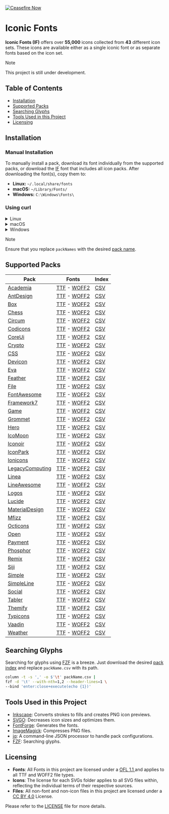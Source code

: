 [![Ceasefire Now](https://badge.techforpalestine.org/default)](https://techforpalestine.org/learn-more)

# Iconic Fonts

**Iconic Fonts (IF)** offers over **55,000** icons collected from **43** different icon sets. These icons are available either as a single iconic font or as separate fonts based on the icon set.

> [!NOTE]
> This project is still under development.

## Table of Contents

- [Installation](#installation)
- [Supported Packs](#supported-packs)
- [Searching Glyphs](#searching-glyphs)
- [Tools Used in this Project](#tools-used-in-this-project)
- [Licensing](#licensing)

## Installation

### Manual Installation

To manually install a pack, download its font individually from the supported packs, or download the [IF](https://raw.githubusercontent.com/iconicFonts/if/main/fonts/TTF/if.ttf) font that includes all icon packs. After downloading the font(s), copy them to:

- **Linux:** `~/.local/share/fonts`
- **macOS:** `~/Library/Fonts/`
- **Windows:** `C:\Windows\Fonts\`

### Using curl

<details>

<summary>Linux</summary>

```sh
curl -o ~/.local/share/fonts/packName.ttf https://raw.githubusercontent.com/iconicFonts/if/main/fonts/TTF/packName.ttf
```

Refresh font cache:

```sh
fc-cache -f ~/.local/share/fonts
```

</details>

<details>

<summary>macOS</summary>

```sh
curl -o ~/Library/Fonts/packName.ttf https://raw.githubusercontent.com/iconicFonts/if/main/fonts/TTF/packName.ttf
```

</details>

<details>

<summary>Windows</summary>

```sh
curl -o C:\Windows\Fonts\packName.ttf https://raw.githubusercontent.com/iconicFonts/if/main/fonts/TTF/packName.ttf
```

</details>

> [!NOTE]
> Ensure that you replace `packNames` with the desired [pack name](https://github.com/iconicFonts/if/tree/main/packs).

## Supported Packs


| Pack                                                                                 | Fonts                                                                                                                                                                                         | Index                                                                          |
| ------------------------------------------------------------------------------------ | --------------------------------------------------------------------------------------------------------------------------------------------------------------------------------------------- | ------------------------------------------------------------------------------ |
| [Academia](https://github.com/iconicFonts/if/tree/main/packs/Academia)               | [TTF](https://raw.githubusercontent.com/iconicFonts/if/main/fonts/TTF/Academia.ttf) - [WOFF2](https://raw.githubusercontent.com/iconicFonts/if/main/fonts/WOFF2/Academia.woff2)               | [CSV](https://github.com/iconicFonts/if/blob/main/indices/Academia.csv)        |
| [AntDesign](https://github.com/iconicFonts/if/tree/main/packs/AntDesign)             | [TTF](https://raw.githubusercontent.com/iconicFonts/if/main/fonts/TTF/AntDesign.ttf) - [WOFF2](https://raw.githubusercontent.com/iconicFonts/if/main/fonts/WOFF2/AntDesign.woff2)             | [CSV](https://github.com/iconicFonts/if/blob/main/indices/AntDesign.csv)       |
| [Box](https://github.com/iconicFonts/if/tree/main/packs/Box)                         | [TTF](https://raw.githubusercontent.com/iconicFonts/if/main/fonts/TTF/Box.ttf) - [WOFF2](https://raw.githubusercontent.com/iconicFonts/if/main/fonts/WOFF2/Box.woff2)                         | [CSV](https://github.com/iconicFonts/if/blob/main/indices/Box.csv)             |
| [Chess](https://github.com/iconicFonts/if/tree/main/packs/Chess)                     | [TTF](https://raw.githubusercontent.com/iconicFonts/if/main/fonts/TTF/Chess.ttf) - [WOFF2](https://raw.githubusercontent.com/iconicFonts/if/main/fonts/WOFF2/Chess.woff2)                     | [CSV](https://github.com/iconicFonts/if/blob/main/indices/Chess.csv)           |
| [Circum](https://github.com/iconicFonts/if/tree/main/packs/Circum)                   | [TTF](https://raw.githubusercontent.com/iconicFonts/if/main/fonts/TTF/Circum.ttf) - [WOFF2](https://raw.githubusercontent.com/iconicFonts/if/main/fonts/WOFF2/Circum.woff2)                   | [CSV](https://github.com/iconicFonts/if/blob/main/indices/Circum.csv)          |
| [Codicons](https://github.com/iconicFonts/if/tree/main/packs/Codicons)               | [TTF](https://raw.githubusercontent.com/iconicFonts/if/main/fonts/TTF/Codicons.ttf) - [WOFF2](https://raw.githubusercontent.com/iconicFonts/if/main/fonts/WOFF2/Codicons.woff2)               | [CSV](https://github.com/iconicFonts/if/blob/main/indices/Codicons.csv)        |
| [CoreUi](https://github.com/iconicFonts/if/tree/main/packs/CoreUi)                   | [TTF](https://raw.githubusercontent.com/iconicFonts/if/main/fonts/TTF/CoreUi.ttf) - [WOFF2](https://raw.githubusercontent.com/iconicFonts/if/main/fonts/WOFF2/CoreUi.woff2)                   | [CSV](https://github.com/iconicFonts/if/blob/main/indices/CoreUi.csv)          |
| [Crypto](https://github.com/iconicFonts/if/tree/main/packs/Crypto)                   | [TTF](https://raw.githubusercontent.com/iconicFonts/if/main/fonts/TTF/Crypto.ttf) - [WOFF2](https://raw.githubusercontent.com/iconicFonts/if/main/fonts/WOFF2/Crypto.woff2)                   | [CSV](https://github.com/iconicFonts/if/blob/main/indices/Crypto.csv)          |
| [CSS](https://github.com/iconicFonts/if/tree/main/packs/CSS)                         | [TTF](https://raw.githubusercontent.com/iconicFonts/if/main/fonts/TTF/CSS.ttf) - [WOFF2](https://raw.githubusercontent.com/iconicFonts/if/main/fonts/WOFF2/CSS.woff2)                         | [CSV](https://github.com/iconicFonts/if/blob/main/indices/CSS.csv)             |
| [Devicon](https://github.com/iconicFonts/if/tree/main/packs/Devicon)                 | [TTF](https://raw.githubusercontent.com/iconicFonts/if/main/fonts/TTF/Devicon.ttf) - [WOFF2](https://raw.githubusercontent.com/iconicFonts/if/main/fonts/WOFF2/Devicon.woff2)                 | [CSV](https://github.com/iconicFonts/if/blob/main/indices/Devicon.csv)         |
| [Eva](https://github.com/iconicFonts/if/tree/main/packs/Eva)                         | [TTF](https://raw.githubusercontent.com/iconicFonts/if/main/fonts/TTF/Eva.ttf) - [WOFF2](https://raw.githubusercontent.com/iconicFonts/if/main/fonts/WOFF2/Eva.woff2)                         | [CSV](https://github.com/iconicFonts/if/blob/main/indices/Eva.csv)             |
| [Feather](https://github.com/iconicFonts/if/tree/main/packs/Feather)                 | [TTF](https://raw.githubusercontent.com/iconicFonts/if/main/fonts/TTF/Feather.ttf) - [WOFF2](https://raw.githubusercontent.com/iconicFonts/if/main/fonts/WOFF2/Feather.woff2)                 | [CSV](https://github.com/iconicFonts/if/blob/main/indices/Feather.csv)         |
| [File](https://github.com/iconicFonts/if/tree/main/packs/File)                       | [TTF](https://raw.githubusercontent.com/iconicFonts/if/main/fonts/TTF/File.ttf) - [WOFF2](https://raw.githubusercontent.com/iconicFonts/if/main/fonts/WOFF2/File.woff2)                       | [CSV](https://github.com/iconicFonts/if/blob/main/indices/File.csv)            |
| [FontAwesome](https://github.com/iconicFonts/if/tree/main/packs/FontAwesome)         | [TTF](https://raw.githubusercontent.com/iconicFonts/if/main/fonts/TTF/FontAwesome.ttf) - [WOFF2](https://raw.githubusercontent.com/iconicFonts/if/main/fonts/WOFF2/FontAwesome.woff2)         | [CSV](https://github.com/iconicFonts/if/blob/main/indices/FontAwesome.csv)     |
| [Framework7](https://github.com/iconicFonts/if/tree/main/packs/Framework7)           | [TTF](https://raw.githubusercontent.com/iconicFonts/if/main/fonts/TTF/Framework7.ttf) - [WOFF2](https://raw.githubusercontent.com/iconicFonts/if/main/fonts/WOFF2/Framework7.woff2)           | [CSV](https://github.com/iconicFonts/if/blob/main/indices/Framework7.csv)      |
| [Game](https://github.com/iconicFonts/if/tree/main/packs/Game)                       | [TTF](https://raw.githubusercontent.com/iconicFonts/if/main/fonts/TTF/Game.ttf) - [WOFF2](https://raw.githubusercontent.com/iconicFonts/if/main/fonts/WOFF2/Game.woff2)                       | [CSV](https://github.com/iconicFonts/if/blob/main/indices/Game.csv)            |
| [Grommet](https://github.com/iconicFonts/if/tree/main/packs/Grommet)                 | [TTF](https://raw.githubusercontent.com/iconicFonts/if/main/fonts/TTF/Grommet.ttf) - [WOFF2](https://raw.githubusercontent.com/iconicFonts/if/main/fonts/WOFF2/Grommet.woff2)                 | [CSV](https://github.com/iconicFonts/if/blob/main/indices/Grommet.csv)         |
| [Hero](https://github.com/iconicFonts/if/tree/main/packs/Hero)                       | [TTF](https://raw.githubusercontent.com/iconicFonts/if/main/fonts/TTF/Hero.ttf) - [WOFF2](https://raw.githubusercontent.com/iconicFonts/if/main/fonts/WOFF2/Hero.woff2)                       | [CSV](https://github.com/iconicFonts/if/blob/main/indices/Hero.csv)            |
| [IcoMoon](https://github.com/iconicFonts/if/tree/main/packs/IcoMoon)                 | [TTF](https://raw.githubusercontent.com/iconicFonts/if/main/fonts/TTF/IcoMoon.ttf) - [WOFF2](https://raw.githubusercontent.com/iconicFonts/if/main/fonts/WOFF2/IcoMoon.woff2)                 | [CSV](https://github.com/iconicFonts/if/blob/main/indices/IcoMoon.csv)         |
| [Iconoir](https://github.com/iconicFonts/if/tree/main/packs/Iconoir)                 | [TTF](https://raw.githubusercontent.com/iconicFonts/if/main/fonts/TTF/Iconoir.ttf) - [WOFF2](https://raw.githubusercontent.com/iconicFonts/if/main/fonts/WOFF2/Iconoir.woff2)                 | [CSV](https://github.com/iconicFonts/if/blob/main/indices/Iconoir.csv)         |
| [IconPark](https://github.com/iconicFonts/if/tree/main/packs/IconPark)               | [TTF](https://raw.githubusercontent.com/iconicFonts/if/main/fonts/TTF/IconPark.ttf) - [WOFF2](https://raw.githubusercontent.com/iconicFonts/if/main/fonts/WOFF2/IconPark.woff2)               | [CSV](https://github.com/iconicFonts/if/blob/main/indices/IconPark.csv)        |
| [Ionicons](https://github.com/iconicFonts/if/tree/main/packs/Ionicons)               | [TTF](https://raw.githubusercontent.com/iconicFonts/if/main/fonts/TTF/Ionicons.ttf) - [WOFF2](https://raw.githubusercontent.com/iconicFonts/if/main/fonts/WOFF2/Ionicons.woff2)               | [CSV](https://github.com/iconicFonts/if/blob/main/indices/Ionicons.csv)        |
| [LegacyComputing](https://github.com/iconicFonts/if/tree/main/packs/LegacyComputing) | [TTF](https://raw.githubusercontent.com/iconicFonts/if/main/fonts/TTF/LegacyComputing.ttf) - [WOFF2](https://raw.githubusercontent.com/iconicFonts/if/main/fonts/WOFF2/LegacyComputing.woff2) | [CSV](https://github.com/iconicFonts/if/blob/main/indices/LegacyComputing.csv) |
| [Linea](https://github.com/iconicFonts/if/tree/main/packs/Linea)                     | [TTF](https://raw.githubusercontent.com/iconicFonts/if/main/fonts/TTF/Linea.ttf) - [WOFF2](https://raw.githubusercontent.com/iconicFonts/if/main/fonts/WOFF2/Linea.woff2)                     | [CSV](https://github.com/iconicFonts/if/blob/main/indices/Linea.csv)           |
| [LineAwesome](https://github.com/iconicFonts/if/tree/main/packs/LineAwesome)         | [TTF](https://raw.githubusercontent.com/iconicFonts/if/main/fonts/TTF/LineAwesome.ttf) - [WOFF2](https://raw.githubusercontent.com/iconicFonts/if/main/fonts/WOFF2/LineAwesome.woff2)         | [CSV](https://github.com/iconicFonts/if/blob/main/indices/LineAwesome.csv)     |
| [Logos](https://github.com/iconicFonts/if/tree/main/packs/Logos)                     | [TTF](https://raw.githubusercontent.com/iconicFonts/if/main/fonts/TTF/Logos.ttf) - [WOFF2](https://raw.githubusercontent.com/iconicFonts/if/main/fonts/WOFF2/Logos.woff2)                     | [CSV](https://github.com/iconicFonts/if/blob/main/indices/Logos.csv)           |
| [Lucide](https://github.com/iconicFonts/if/tree/main/packs/Lucide)                   | [TTF](https://raw.githubusercontent.com/iconicFonts/if/main/fonts/TTF/Lucide.ttf) - [WOFF2](https://raw.githubusercontent.com/iconicFonts/if/main/fonts/WOFF2/Lucide.woff2)                   | [CSV](https://github.com/iconicFonts/if/blob/main/indices/Lucide.csv)          |
| [MaterialDesign](https://github.com/iconicFonts/if/tree/main/packs/MaterialDesign)   | [TTF](https://raw.githubusercontent.com/iconicFonts/if/main/fonts/TTF/MaterialDesign.ttf) - [WOFF2](https://raw.githubusercontent.com/iconicFonts/if/main/fonts/WOFF2/MaterialDesign.woff2)   | [CSV](https://github.com/iconicFonts/if/blob/main/indices/MaterialDesign.csv)  |
| [Mfizz](https://github.com/iconicFonts/if/tree/main/packs/Mfizz)                     | [TTF](https://raw.githubusercontent.com/iconicFonts/if/main/fonts/TTF/Mfizz.ttf) - [WOFF2](https://raw.githubusercontent.com/iconicFonts/if/main/fonts/WOFF2/Mfizz.woff2)                     | [CSV](https://github.com/iconicFonts/if/blob/main/indices/Mfizz.csv)           |
| [Octicons](https://github.com/iconicFonts/if/tree/main/packs/Octicons)               | [TTF](https://raw.githubusercontent.com/iconicFonts/if/main/fonts/TTF/Octicons.ttf) - [WOFF2](https://raw.githubusercontent.com/iconicFonts/if/main/fonts/WOFF2/Octicons.woff2)               | [CSV](https://github.com/iconicFonts/if/blob/main/indices/Octicons.csv)        |
| [Open](https://github.com/iconicFonts/if/tree/main/packs/Open)                       | [TTF](https://raw.githubusercontent.com/iconicFonts/if/main/fonts/TTF/Open.ttf) - [WOFF2](https://raw.githubusercontent.com/iconicFonts/if/main/fonts/WOFF2/Open.woff2)                       | [CSV](https://github.com/iconicFonts/if/blob/main/indices/Open.csv)            |
| [Payment](https://github.com/iconicFonts/if/tree/main/packs/Payment)                 | [TTF](https://raw.githubusercontent.com/iconicFonts/if/main/fonts/TTF/Payment.ttf) - [WOFF2](https://raw.githubusercontent.com/iconicFonts/if/main/fonts/WOFF2/Payment.woff2)                 | [CSV](https://github.com/iconicFonts/if/blob/main/indices/Payment.csv)         |
| [Phosphor](https://github.com/iconicFonts/if/tree/main/packs/Phosphor)               | [TTF](https://raw.githubusercontent.com/iconicFonts/if/main/fonts/TTF/Phosphor.ttf) - [WOFF2](https://raw.githubusercontent.com/iconicFonts/if/main/fonts/WOFF2/Phosphor.woff2)               | [CSV](https://github.com/iconicFonts/if/blob/main/indices/Phosphor.csv)        |
| [Remix](https://github.com/iconicFonts/if/tree/main/packs/Remix)                     | [TTF](https://raw.githubusercontent.com/iconicFonts/if/main/fonts/TTF/Remix.ttf) - [WOFF2](https://raw.githubusercontent.com/iconicFonts/if/main/fonts/WOFF2/Remix.woff2)                     | [CSV](https://github.com/iconicFonts/if/blob/main/indices/Remix.csv)           |
| [Siji](https://github.com/iconicFonts/if/tree/main/packs/Siji)                       | [TTF](https://raw.githubusercontent.com/iconicFonts/if/main/fonts/TTF/Siji.ttf) - [WOFF2](https://raw.githubusercontent.com/iconicFonts/if/main/fonts/WOFF2/Siji.woff2)                       | [CSV](https://github.com/iconicFonts/if/blob/main/indices/Siji.csv)            |
| [Simple](https://github.com/iconicFonts/if/tree/main/packs/Simple)                   | [TTF](https://raw.githubusercontent.com/iconicFonts/if/main/fonts/TTF/Simple.ttf) - [WOFF2](https://raw.githubusercontent.com/iconicFonts/if/main/fonts/WOFF2/Simple.woff2)                   | [CSV](https://github.com/iconicFonts/if/blob/main/indices/Simple.csv)          |
| [SimpleLine](https://github.com/iconicFonts/if/tree/main/packs/SimpleLine)           | [TTF](https://raw.githubusercontent.com/iconicFonts/if/main/fonts/TTF/SimpleLine.ttf) - [WOFF2](https://raw.githubusercontent.com/iconicFonts/if/main/fonts/WOFF2/SimpleLine.woff2)           | [CSV](https://github.com/iconicFonts/if/blob/main/indices/SimpleLine.csv)      |
| [Social](https://github.com/iconicFonts/if/tree/main/packs/Social)                   | [TTF](https://raw.githubusercontent.com/iconicFonts/if/main/fonts/TTF/Social.ttf) - [WOFF2](https://raw.githubusercontent.com/iconicFonts/if/main/fonts/WOFF2/Social.woff2)                   | [CSV](https://github.com/iconicFonts/if/blob/main/indices/Social.csv)          |
| [Tabler](https://github.com/iconicFonts/if/tree/main/packs/Tabler)                   | [TTF](https://raw.githubusercontent.com/iconicFonts/if/main/fonts/TTF/Tabler.ttf) - [WOFF2](https://raw.githubusercontent.com/iconicFonts/if/main/fonts/WOFF2/Tabler.woff2)                   | [CSV](https://github.com/iconicFonts/if/blob/main/indices/Tabler.csv)          |
| [Themify](https://github.com/iconicFonts/if/tree/main/packs/Themify)                 | [TTF](https://raw.githubusercontent.com/iconicFonts/if/main/fonts/TTF/Themify.ttf) - [WOFF2](https://raw.githubusercontent.com/iconicFonts/if/main/fonts/WOFF2/Themify.woff2)                 | [CSV](https://github.com/iconicFonts/if/blob/main/indices/Themify.csv)         |
| [Typicons](https://github.com/iconicFonts/if/tree/main/packs/Typicons)               | [TTF](https://raw.githubusercontent.com/iconicFonts/if/main/fonts/TTF/Typicons.ttf) - [WOFF2](https://raw.githubusercontent.com/iconicFonts/if/main/fonts/WOFF2/Typicons.woff2)               | [CSV](https://github.com/iconicFonts/if/blob/main/indices/Typicons.csv)        |
| [Vaadin](https://github.com/iconicFonts/if/tree/main/packs/Vaadin)                   | [TTF](https://raw.githubusercontent.com/iconicFonts/if/main/fonts/TTF/Vaadin.ttf) - [WOFF2](https://raw.githubusercontent.com/iconicFonts/if/main/fonts/WOFF2/Vaadin.woff2)                   | [CSV](https://github.com/iconicFonts/if/blob/main/indices/Vaadin.csv)          |
| [Weather](https://github.com/iconicFonts/if/tree/main/packs/Weather)                 | [TTF](https://raw.githubusercontent.com/iconicFonts/if/main/fonts/TTF/Weather.ttf) - [WOFF2](https://raw.githubusercontent.com/iconicFonts/if/main/fonts/WOFF2/Weather.woff2)                 | [CSV](https://github.com/iconicFonts/if/blob/main/indices/Weather.csv)         |

## Searching Glyphs

Searching for glyphs using [FZF](https://junegunn.github.io/fzf/) is a breeze. Just download the desired [pack index](https://github.com/iconicFonts/if/tree/main/indices) and replace `packName.csv` with its path.

```sh
column -t -s ',' -o $'\t' packName.csv |
fzf -d '\t' --with-nth=1,2 --header-lines=1 \
--bind 'enter:close+execute(echo {1})'
```

## Tools Used in this Project

- [Inkscape](https://inkscape.org): Converts strokes to fills and creates PNG icon previews.
- [SVGO](https://svgo.dev): Decreases icon sizes and optimizes them.
- [FontForge](https://fontforge.org/): Generates the fonts.
- [ImageMagick](https://www.imagemagick.org/script/magick.php): Compresses PNG files.
- [jq](https://jqlang.github.io/jq/): A command-line JSON processor to handle pack configurations.
- [FZF](https://junegunn.github.io/fzf/installation/): Searching glyphs.

## Licensing

- **Fonts**: All Fonts in this project are licensed under a [OFL 1.1 ](https://openfontlicense.org/documents/OFL.txt) and applies to all TTF and WOFF2 file types.
- **Icons**: The license for each SVGs folder applies to all SVG files within, reflecting the individual terms of their respective sources.
- **Files**: All non-font and non-icon files in this project are licensed under a [CC BY 4.0](https://creativecommons.org/licenses/by/4.0/) License.

Please refer to the [LICENSE](https://github.com/iconicFonts/if/blob/main/LICENSE) file for more details.
